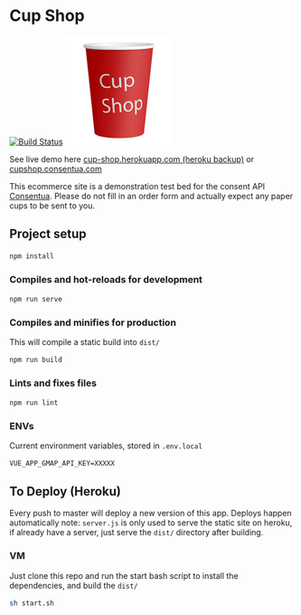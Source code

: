 # Cup Shop

[![Build Status](https://travis-ci.com/mrsideshowjack/cup-shop.svg?branch=master)](https://travis-ci.com/mrsideshowjack/cup-shop)
![logo](/public/img/icons/cup-shop-logo-192x192.png)

See live demo here [cup-shop.herokuapp.com (heroku backup)](https://cup-shop.herokuapp.com/#/) or [cupshop.consentua.com](http://cupshop.consentua.com)

This ecommerce site is a demonstration test bed for the consent API [Consentua](https://consnetua.com). Please do not fill in an order form and actually expect any paper cups to be sent to you.

## Project setup

```bash
npm install
```

### Compiles and hot-reloads for development

```bash
npm run serve
```

### Compiles and minifies for production

This will compile a static build into `dist/`

```bash
npm run build
```

### Lints and fixes files

```bash
npm run lint
```

### ENVs

Current environment variables, stored in `.env.local`

```env
VUE_APP_GMAP_API_KEY=XXXXX
```

## To Deploy (Heroku)

Every push to master will deploy a new version of this app. Deploys happen automatically
note: `server.js` is only used to serve the static site on heroku, if already have a server, just serve the `dist/` directory after building.

### VM

Just clone this repo and run the start bash script to install the dependencies, and build the `dist/`

```bash
sh start.sh
```
